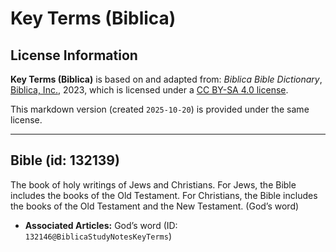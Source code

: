 # Key Terms (Biblica)

## License Information

**Key Terms (Biblica)** is based on and adapted from: _Biblica Bible Dictionary_, [Biblica, Inc.](https://www.biblica.com/), 2023, which is licensed under a [CC BY-SA 4.0 license](https://creativecommons.org/licenses/by-sa/4.0/legalcode.en).

This markdown version (created `2025-10-20`) is provided under the same license.



--------------------------------

## Bible (id: 132139)

The book of holy writings of Jews and Christians. For Jews, the Bible includes the books of the Old Testament. For Christians, the Bible includes the books of the Old Testament and the New Testament. (God’s word)

* **Associated Articles:** God’s word (ID: `132146@BiblicaStudyNotesKeyTerms`)

